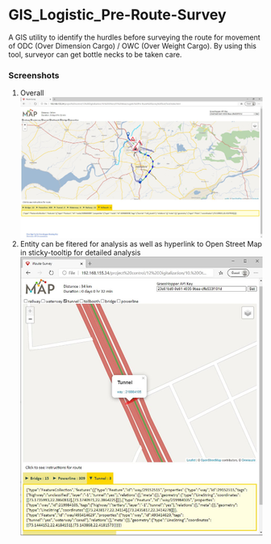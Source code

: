 # GIS_Logistic_Pre-Route-Survey
A GIS utility to identify the hurdles before surveying the route for movement of  ODC (Over Dimension Cargo) / OWC (Over Weight Cargo).  By using this tool, surveyor can get bottle necks to be taken care.

### Screenshots
1. Overall
![Full Screen View](https://github.com/apanasara/GIS_Logistic_Pre-Route-Survey/blob/main/Example/Full%20Screen.JPG)
2. Entity can be fitered for analysis as well as hyperlink to Open Street Map in sticky-tooltip for detailed analysis
![Entity](https://github.com/apanasara/GIS_Logistic_Pre-Route-Survey/blob/main/Example/Filtering%20Feature%20Tunnel.JPG)
